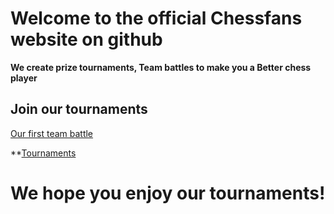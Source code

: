 # Welcome to the official Chessfans website on github

**We create prize tournaments, Team battles to make you a Better chess player**



## Join our tournaments

[Our first team battle](https://lichess.org/tournament/5tAbfyJn)

**[Tournaments](https://lichess.org/team/chessfans123/tournaments)

# We hope you enjoy our tournaments!
